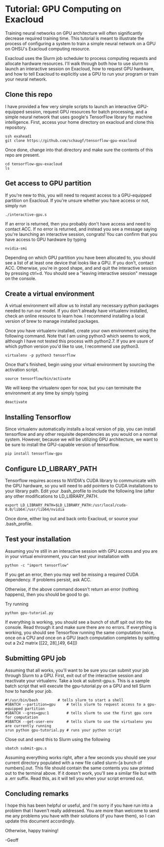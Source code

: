 #	Tutorial: GPU Computing on Exacloud

Training neural networks on GPU architecture will often significantly decrease required training time.
This tutorial is meant to illustrate the process of configuring a system to train a simple neural network on a GPU on OHSU's Exacloud computing resource.

Exacloud uses the Slurm job scheduler to process computing requests and allocate hardware resources.
I'll walk through both how to use slurm to launch an interactive session on Exacloud, how to request GPU hardware, and how to tell Exacloud to explicitly use a GPU to run your program or train your neural network.

##	Clone this repo

I have provided a few very simple scripts to launch an interactive GPU-equipped session, request GPU resources for batch processing, and a simple neural network that uses google's TensorFlow library for machine intelligence.
First, access your home directory on exacloud and clone this repository.

```
ssh exahead1
git clone https://github.com/schaugf/tensorflow-gpu-exacloud
```

Once done, change into that directory and make sure the contents of this repo are present.

```
cd tensorflow-gpu-exacloud
ls
```

##	Get access to GPU partition

If you're new to this, you will need to request access to a GPU-equipped partition on Exacloud.
If you're unsure whether you have access or not, simply run

```
./interactive-gpu.s
```

If an error is returned, then you probably don't have access and need to contact ACC.
If no error is returned, and instead you see a message saying you're launching an interactive session, congrats!
You can confirm that you have access to GPU hardware by typing

```
nvidia-smi
```

Depending on which GPU partition you have been allocated to, you should see a list of at least one device that looks like a GPU.
If you don't, contact ACC.
Otherwise, you're in good shape, and and quit the interactive session by pressing ctrl+d.
You should see a "leaving interactive session" message on the console.

##	Create a virtual environment

A virtual environment will allow us to install any necessary python packages needed to run our model.
If you don't already have virtualenv installed, check an online resource to learn how.
I recommend installing a local version of brew to manage installed packages.

Once you have virtualenv installed, create your own environment using the following command.
Note that I am using python3 which seems to work, although I have not tested this process with python2.7.
If you are usure of which python version you'd like to use, I recommend use python3.

```
virtualenv -p python3 tensorflow
```

Once that's finished, begin using your virtual environment by sourcing the activation script.

```
source tensorflow/bin/activate
```

We will keep the virtualenv open for now, but you can terminate the environment at any time by simply typing

```
deactivate
```

##	Installing Tensorflow

Since virtualenv automatically installs a local version of pip, you can install tensorflow and any other requisite dependencies as you would on a normal system.
However, because we will be utilizing GPU architecture, we want to be sure to install the GPU-capable version of tensorflow.

```
pip install tensorflow-gpu
```

## Configure LD_LIBRARY_PATH

Tensorflow requires access to NVIDIA's CUDA library to communicate with the GPU hardware, so you will need to add pointers to CUDA installations to your library path.
Edit your .bash_profile to include the following line (after any other modifications to LD_LIBRARY_PATH.

```
export LD_LIBRARY_PATH=$LD_LIBRARY_PATH:/usr/local/cuda-8.0/lib64:/usr/lib64/nvidia
```

Once done, either log out and back onto Exacloud, or source your .bash_profile.

##	Test your installation

Assuming you're still in an interactive session with GPU access and you are in your virtual environment, you can test your installation with

```
python -c "import tensorflow"
```

If you get an error, then you may well be missing a required CUDA dependency.
If problems persist, ask ACC.

Otherwise, if the above command doesn't return an error (nothing happens), then you should be good to go.

Try running

```
python gpu-tutorial.py
```

If everything is working, you should see a bunch of stuff spit out into the console.
Read through it and make sure there are no errors. 
If everything is working, you should see Tensorflow running the same computation twice, once on a CPU and once on a GPU (each computation completes by spitting out a 2x2 matrix [[22, 28],[49, 64]])

##	Submitting GPU job

Assuming that all works, you'll want to be sure you can submit your job through Slurm to a GPU.
First, exit out of the interactive session and reactivate your virtualenv.
Take a look at submit-gpu.s.
This is a sample batch script that will execute the gpu-tutorial.py on a GPU and tell Slurm how to handle your job.

```
#!/usr/bin/bash			# tells slurm to start a shell
#SBATCH --partition=gpu 	# tells slurm to request access to a gpu-equipped partition
#SBATCH --gres=gpu:1		# tells slurm to use the first gpu core for computation
#SBATCH --get-user-env		# tells slurm to use the virtualenv you are currently running
srun python gpu-tutorial.py	# runs your python script
```

Close out and send this to Slurm using the following

```
sbatch submit-gpu.s
```

Assuming everything works right, after a few seconds you should see your current directory populated with a new file called slurm-[a bunch of numbers].out.
This file should contain the same contents you saw printed out to the terminal above.
If it doesn't work, you'll see a similar file but with a .err suffix.
Read this, as it will tell you when your script errored out.

## Concluding remarks

I hope this has been helpful or useful, and I'm sorry if you have run into a problem that I haven't really addressed.
You are more than welcome to send me any problems you have with their solutions (if you have them), so I can update this document accordingly.

Otherwise, happy training!

-Geoff

